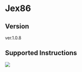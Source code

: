 # Jex86

## Version
ver.1.0.8

## Supported Instructions
![](https://github.com/izewfktvy533/jex86/blob/master/doc/instruction_set.png)
